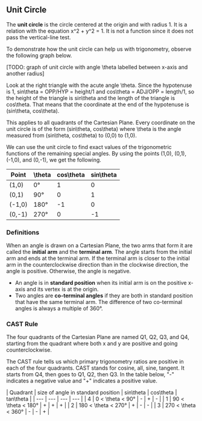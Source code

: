 Unit Circle
-------

The **unit circle** is the circle centered at the origin and with radius 1. It is a relation with the equation x^2 + y^2 = 1. It is not a function since it does not pass the vertical-line test.

To demonstrate how the unit circle can help us with trigonometry, observe the following graph below.

[TODO: graph of unit circle with angle \theta labelled between x-axis and another radius]

Look at the right triangle with the acute angle \theta. Since the hypotenuse is 1, sin\theta = OPP/HYP = height/1 and cos\theta = ADJ/OPP = length/1, so the height of the triangle is sin\theta and the length of the triangle is cos\theta. That means that the coordinate at the end of the hypotenuse is (sin\theta, cos\theta).

This applies to all quadrants of the Cartesian Plane. Every coordinate on the unit circle is of the form (sin\theta, cos\theta) where \theta is the angle measured from (sin\theta, cos\theta) to (0,0) to (1,0).

We can use the unit circle to find exact values of the trigonometric functions of the remaining special angles. By using the points (1,0), (0,1), (-1,0), and (0,-1), we get the following.

| Point | \theta | cos\theta | sin\theta |
| --- | --- | --- | --- | 
| (1,0)  | 0° | 1 | 0 | 
| (0,1) | 90° | 0 | 1 | 
| (-1,0) | 180° | -1 | 0 |
| (0,-1) | 270° | 0 | -1 |


### Definitions

When an angle is drawn on a Cartesian Plane, the two arms that form it are called the **initial arm** and the **terminal arm**. The angle starts from the initial arm and ends at the terminal arm. If the terminal arm is closer to the initial arm in the counterclockwise direction than in the clockwise direction, the angle is positive. Otherwise, the angle is negative.

* An angle is in **standard position** when its initial arm is on the positive x-axis and its vertex is at the origin. 
* Two angles are **co-terminal angles** if they are both in standard position that have the same terminal arm. The difference of two co-terminal angles is always a multiple of 360°.


### CAST Rule

The four quadrants of the Cartesian Plane are named Q1, Q2, Q3, and Q4, starting from the quadrant where both x and y are positive and going counterclockwise.

The CAST rule tells us which primary trigonometry ratios are positive in each of the four quadrants. CAST stands for cosine, all, sine, tangent. It starts from Q4, then goes to Q1, Q2, then Q3. In the table below, "-" indicates a negative value and "+" indicates a positive value.

| Quadrant | size of angle in standard position | sin\theta | cos\theta | tan\theta |
| --- | --- | --- | --- | 
| 4 | 0 < \theta < 90° | - | + | - | 
| 1 | 90 < \theta < 180° | + | + | + | 
| 2 | 180 < \theta < 270° | + | - | - |
| 3 | 270 < \theta < 360° | - | - | + |
